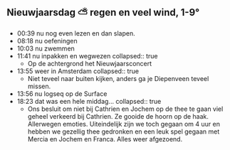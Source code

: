 ## Nieuwjaarsdag ⛅ regen en veel wind, 1-9°
- 00:39 nu nog even lezen en dan slapen.
- 08:18 nu oefeningen
- 10:03 nu zwemmen
- 11:41 nu inpakken en wegwezen
  collapsed:: true
	- Op de achtergrond het Nieuwjaarsconcert
- 13:55 weer in Amsterdam
  collapsed:: true
	- Niet teveel naar buiten kijken, anders ga je Diepenveen teveel missen.
- 13:56 nu logseq op de Surface
- 18:23 dat was een hele middag...
  collapsed:: true
	- Ons besluit om niet bij Cathrien en Jochem op de thee te gaan viel geheel verkeerd bij Cathrien. Ze gooide de hoorn op de haak. Allerwegen emoties. Uiteindelijk zijn we toch gegaan om 4 uur en hebben we gezellig thee gedronken en een leuk spel gegaan met Mercia en Jochem en Franca. Alles weer afgezoend.